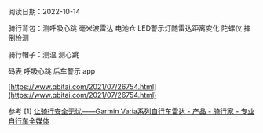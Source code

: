 阅读日期：2022-10-14

骑行背包：测呼吸心跳 毫米波雷达 电池仓    LED警示灯随雷达距离变化    陀螺仪 摔倒检测

骑行帽子：测温 测心跳

码表 呼吸心跳 后车警示 app

[https://www.qbitai.com/2021/07/26754.html](https://www.qbitai.com/2021/07/26754.html)

参考
 [1] [让骑行安全无忧——Garmin Varia系列自行车雷达 - 产品 - 骑行家 - 专业自行车全媒体](http://www.cyclingchina.net/site/html/2021/new_product_0315/6642.html)